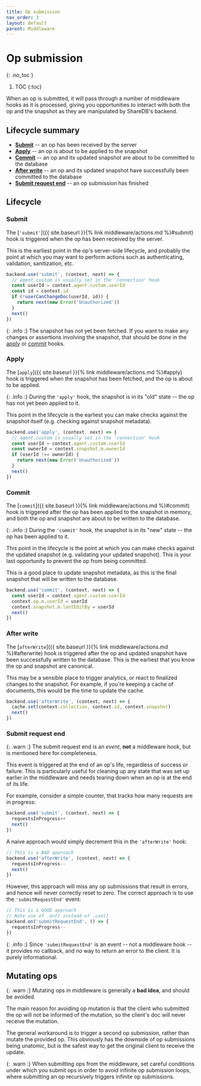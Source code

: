 ```yaml
---
title: Op submission
nav_order: 3
layout: default
parent: Middleware
---
```


# Op submission
{: .no_toc }

1. TOC
{:toc}

When an op is submitted, it will pass through a number of middleware hooks as it is processed, giving you opportunities to interact with both the op and the snapshot as they are manipulated by ShareDB's backend.

## Lifecycle summary

 - [**Submit**](#submit) -- an op has been received by the server
 - [**Apply**](#apply) -- an op is about to be applied to the snapshot
 - [**Commit**](#commit) -- an op and its updated snapshot are about to be committed to the database
 - [**After write**](#after-write) -- an op and its updated snapshot have successfully been committed to the database
 - [**Submit request end**](#submit-request-end) -- an op submission has finished

## Lifecycle

### Submit

The [`'submit'`]({{ site.baseurl }}{% link middleware/actions.md %}#submit) hook is triggered when the op has been received by the server.

This is the earliest point in the op's server-side lifecycle, and probably the point at which you may want to perform actions such as authenticating, validation, sanitization, etc.

```js
backend.use('submit', (context, next) => {
  // agent.custom is usually set in the 'connection' hook
  const userId = context.agent.custom.userId
  const id = context.id
  if (!userCanChangeDoc(userId, id)) {
    return next(new Error('Unauthorized'))
  }
  next()
})
```

{: .info :}
The snapshot has not yet been fetched. If you want to make any changes or assertions involving the snapshot, that should be done in the [apply](#apply) or [commit](#commit) hooks.

### Apply

The [`apply`]({{ site.baseurl }}{% link middleware/actions.md %}#apply) hook is triggered when the snapshot has been fetched, and the op is about to be applied.

{: .info :}
During the `'apply'` hook, the snapshot is in its "old" state -- the op has not yet been applied to it.

This point in the lifecycle is the earliest you can make checks against the snapshot itself (e.g. checking against snapshot metadata).

```js
backend.use('apply', (context, next) => {
  // agent.custom is usually set in the 'connection' hook
  const userId = context.agent.custom.userId
  const ownerId = context.snapshot.m.ownerId
  if (userId !== ownerId) {
    return next(new Error('Unauthorized'))
  }
  next()
})
```

### Commit

The [`commit`]({{ site.baseurl }}{% link middleware/actions.md %}#commit) hook is triggered after the op has been applied to the snapshot in memory, and both the op and snapshot are about to be written to the database.

{: .info :}
During the `'commit'` hook, the snapshot is in its "new" state -- the op has been applied to it.

This point in the lifecycle is the point at which you can make checks against the updated snapshot (e.g. validating your updated snapshot). This is your last opportunity to prevent the op from being committed.

This is a good place to update snapshot metadata, as this is the final snapshot that will be written to the database.

```js
backend.use('commit', (context, next) => {
  const userId = context.agent.custom.userId
  context.op.m.userId = userId
  context.snapshot.m.lastEditBy = userId
  next()
})
```

### After write

The [`afterWrite`]({{ site.baseurl }}{% link middleware/actions.md %}#afterwrite) hook is triggered after the op and updated snapshot have been successfully written to the database. This is the earliest that you know the op and snapshot are canonical.

This may be a sensible place to trigger analytics, or react to finalized changes to the snapshot. For example, if you're keeping a cache of documents, this would be the time to update the cache.

```js
backend.use('afterWrite', (context, next) => {
  cache.set(context.collection, context.id, context.snapshot)
  next()
})
```

### Submit request end

<!-- TODO: Link to Backend event docs -->
{: .warn :}
The submit request end is an _event_, **not** a middleware hook, but is mentioned here for completeness.

This event is triggered at the end of an op's life, regardless of success or failure. This is particularly useful for cleaning up any state that was set up earlier in the middleware and needs tearing down when an op is at the end of its life.

For example, consider a simple counter, that tracks how many requests are in progress:

```js
backend.use('submit', (context, next) => {
  requestsInProgress++
  next()
})
```

A naive approach would simply decrement this in the `'afterWrite'` hook:

```js
// This is a BAD approach
backend.use('afterWrite', (context, next) => {
  requestsInProgress--
  next()
})
```

However, this approach will miss any op submissions that result in errors, and hence will never correctly reset to zero. The correct approach is to use the `'submitRequestEnd'` event:

```js
// This is a GOOD approach
// Note use of .on() instead of .use()
backend.on('submitRequestEnd', () => {
  requestsInProgress--
})
```

{: .info :}
Since `'submitRequestEnd'` is an event -- not a middleware hook -- it provides no callback, and no way to return an error to the client. It is purely informational.

## Mutating ops

{: .warn :}
Mutating ops in middleware is generally a **bad idea**, and should be avoided.

The main reason for avoiding op mutation is that the client who submitted the op will not be informed of the mutation, so the client's doc will never receive the mutation.

The general workaround is to trigger a second op submission, rather than mutate the provided op. This obviously has the downside of op submissions being unatomic, but is the safest way to get the original client to receive the update.

{: .warn :}
When submitting ops from the middleware, set careful conditions under which you submit ops in order to avoid infinite op submission loops, where submitting an op recursively triggers infinite op submissions.
